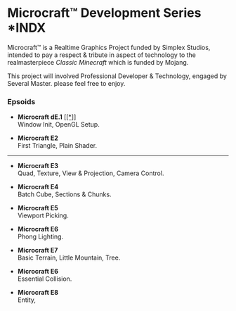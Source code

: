 
# Microcraft™ Development Series *INDX

Microcraft™ is a Realtime Graphics Project funded by Simplex Studios, 
intended to pay a respect & tribute in aspect of technology to the realmasterpiece _Classic Minecraft_ which is funded by Mojang.

This project will involved Professional Developer & Technology, engaged by Several Master. please feel free to enjoy.


### Epsoids

- **Microcraft dE.1** [[[*]]]()  
  Window Init, OpenGL Setup. 


- **Microcraft E2**  
  First Triangle, Plain Shader.

---

- **Microcraft E3**  
  Quad, Texture, View & Projection, Camera Control.


- **Microcraft E4**  
  Batch Cube, Sections & Chunks.


- **Microcraft E5**  
  Viewport Picking.


- **Microcraft E6**  
  Phong Lighting.


- **Microcraft E7**  
  Basic Terrain, Little Mountain, Tree.


- **Microcraft E6**  
  Essential Collision.


- **Microcraft E8**  
  Entity, 





